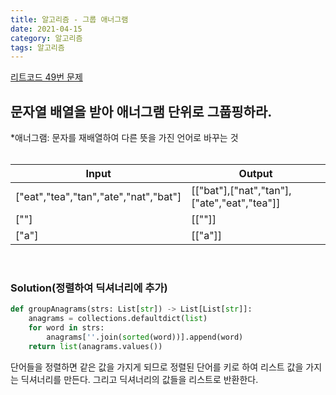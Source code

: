 ```yaml
---
title: 알고리즘 - 그룹 애너그램
date: 2021-04-15
category: 알고리즘
tags: 알고리즘
---
```


[리트코드 49번 문제](https://leetcode.com/problems/group-anagrams/)

## 문자열 배열을 받아 애너그램 단위로 그풉핑하라.

\*애너그램: 문자를 재배열하여 다른 뜻을 가진 언어로 바꾸는 것  
<br>

| Input                                 | Output                                      |
| ------------------------------------- | ------------------------------------------- |
| ["eat","tea","tan","ate","nat","bat"] | [["bat"],["nat","tan"],["ate","eat","tea"]] |
| [""]                                  | [[""]]                                      |
| ["a"]                                 | [["a"]]                                     |

<br>

### Solution(정렬하여 딕셔너리에 추가)

```python
def groupAnagrams(strs: List[str]) -> List[List[str]]:
    anagrams = collections.defaultdict(list)
    for word in strs:
        anagrams[''.join(sorted(word))].append(word)
    return list(anagrams.values())

```

단어들을 정렬하면 같은 값을 가지게 되므로
정렬된 단어를 키로 하여 리스트 값을 가지는 딕셔너리를 만든다.
그리고 딕셔너리의 값들을 리스트로 반환한다.
